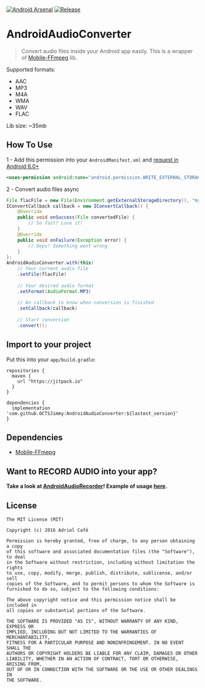 [![Android Arsenal](https://img.shields.io/badge/Android%20Arsenal-AndroidAudioConverter-green.svg?style=true)](https://android-arsenal.com/details/1/4341) [![Release](https://jitpack.io/v/OCTSJimmy/AndroidAudioConverter.svg)](https://jitpack.io/#OCTSJimmy/AndroidAudioConverter)

# AndroidAudioConverter

> Convert audio files inside your Android app easily. This is a wrapper of [Mobile-FFmpeg](https://github.com/tanersener/mobile-ffmpeg) lib.

Supported formats:
* AAC
* MP3
* M4A
* WMA
* WAV
* FLAC

Lib size: ~35mb

## How To Use

1 - Add this permission into your `AndroidManifest.xml` and [request in Android 6.0+](https://developer.android.com/training/permissions/requesting.html)
```xml
<uses-permission android:name="android.permission.WRITE_EXTERNAL_STORAGE"/>
```
2 - Convert audio files async
```java
File flacFile = new File(Environment.getExternalStorageDirectory(), "my_audio.flac");
IConvertCallback callback = new IConvertCallback() {
    @Override
    public void onSuccess(File convertedFile) {
        // So fast? Love it!
    }
    @Override
    public void onFailure(Exception error) {
        // Oops! Something went wrong
    }
};
AndroidAudioConverter.with(this)
    // Your current audio file
    .setFile(flacFile)  
    
    // Your desired audio format 
    .setFormat(AudioFormat.MP3)
    
    // An callback to know when conversion is finished
    .setCallback(callback)
    
    // Start conversion
    .convert();
```

## Import to your project
Put this into your `app/build.gradle`:
```
repositories {
  maven {
    url "https://jitpack.io"
  }
}

dependencies {
  implementation 'com.github.OCTSJimmy:AndroidAudioConverter:${lastest_version}'
}
```

## Dependencies
* [Mobile-FFmepg](https://github.com/tanersener/mobile-ffmpeg)

## Want to RECORD AUDIO into your app?
**Take a look at [AndroidAudioRecorder](https://github.com/adrielcafe/AndroidAudioRecorder)! Example of usage [here](https://github.com/adrielcafe/AndroidAudioRecorder/issues/8#issuecomment-247311572).**

## License
```
The MIT License (MIT)

Copyright (c) 2016 Adriel Café

Permission is hereby granted, free of charge, to any person obtaining a copy
of this software and associated documentation files (the "Software"), to deal
in the Software without restriction, including without limitation the rights
to use, copy, modify, merge, publish, distribute, sublicense, and/or sell
copies of the Software, and to permit persons to whom the Software is
furnished to do so, subject to the following conditions:

The above copyright notice and this permission notice shall be included in
all copies or substantial portions of the Software.

THE SOFTWARE IS PROVIDED "AS IS", WITHOUT WARRANTY OF ANY KIND, EXPRESS OR
IMPLIED, INCLUDING BUT NOT LIMITED TO THE WARRANTIES OF MERCHANTABILITY,
FITNESS FOR A PARTICULAR PURPOSE AND NONINFRINGEMENT. IN NO EVENT SHALL THE
AUTHORS OR COPYRIGHT HOLDERS BE LIABLE FOR ANY CLAIM, DAMAGES OR OTHER
LIABILITY, WHETHER IN AN ACTION OF CONTRACT, TORT OR OTHERWISE, ARISING FROM,
OUT OF OR IN CONNECTION WITH THE SOFTWARE OR THE USE OR OTHER DEALINGS IN
THE SOFTWARE.
```
